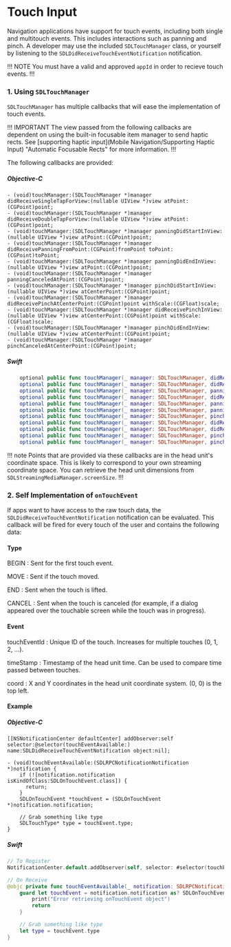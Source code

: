 # Touch Input
Navigation applications have support for touch events, including both single and multitouch events. This includes interactions such as panning and pinch. A developer may use the included `SDLTouchManager` class, or yourself by listening to the `SDLDidReceiveTouchEventNotification` notification.

!!! NOTE
You must have a valid and approved `appId` in order to recieve touch events.
!!!

### 1. Using `SDLTouchManager`

`SDLTouchManager` has multiple callbacks that will ease the implementation of touch events. 

!!! IMPORTANT
The view passed from the following callbacks are dependent on using the built-in focusable item manager to send haptic rects. See [supporting haptic input](Mobile Navigation/Supporting Haptic Input) "Automatic Focusable Rects" for more information.
!!!

The following callbacks are provided:

##### Objective-C
```objc
- (void)touchManager:(SDLTouchManager *)manager didReceiveSingleTapForView:(nullable UIView *)view atPoint:(CGPoint)point;
- (void)touchManager:(SDLTouchManager *)manager didReceiveDoubleTapForView:(nullable UIView *)view atPoint:(CGPoint)point;
- (void)touchManager:(SDLTouchManager *)manager panningDidStartInView:(nullable UIView *)view atPoint:(CGPoint)point;
- (void)touchManager:(SDLTouchManager *)manager didReceivePanningFromPoint:(CGPoint)fromPoint toPoint:(CGPoint)toPoint;
- (void)touchManager:(SDLTouchManager *)manager panningDidEndInView:(nullable UIView *)view atPoint:(CGPoint)point;
- (void)touchManager:(SDLTouchManager *)manager panningCanceledAtPoint:(CGPoint)point;
- (void)touchManager:(SDLTouchManager *)manager pinchDidStartInView:(nullable UIView *)view atCenterPoint:(CGPoint)point;
- (void)touchManager:(SDLTouchManager *)manager didReceivePinchAtCenterPoint:(CGPoint)point withScale:(CGFloat)scale;
- (void)touchManager:(SDLTouchManager *)manager didReceivePinchInView:(nullable UIView *)view atCenterPoint:(CGPoint)point withScale:(CGFloat)scale;
- (void)touchManager:(SDLTouchManager *)manager pinchDidEndInView:(nullable UIView *)view atCenterPoint:(CGPoint)point;
- (void)touchManager:(SDLTouchManager *)manager pinchCanceledAtCenterPoint:(CGPoint)point;
```

##### Swift
```swift
    optional public func touchManager(_ manager: SDLTouchManager, didReceiveSingleTapFor view: UIView?, at point: CGPoint)
    optional public func touchManager(_ manager: SDLTouchManager, didReceiveDoubleTapFor view: UIView?, at point: CGPoint)
    optional public func touchManager(_ manager: SDLTouchManager, panningDidStartIn view: UIView?, at point: CGPoint)
    optional public func touchManager(_ manager: SDLTouchManager, didReceivePanningFrom fromPoint: CGPoint, to toPoint: CGPoint)
    optional public func touchManager(_ manager: SDLTouchManager, panningDidEndIn view: UIView?, at point: CGPoint)
    optional public func touchManager(_ manager: SDLTouchManager, panningCanceledAt point: CGPoint)
    optional public func touchManager(_ manager: SDLTouchManager, pinchDidStartIn view: UIView?, atCenter point: CGPoint)
    optional public func touchManager(_ manager: SDLTouchManager, didReceivePinchAtCenter point: CGPoint, withScale scale: CGFloat)
    optional public func touchManager(_ manager: SDLTouchManager, didReceivePinchIn view: UIView?, atCenter point: CGPoint, withScale scale: CGFloat)
    optional public func touchManager(_ manager: SDLTouchManager, pinchDidEndIn view: UIView?, atCenter point: CGPoint)
    optional public func touchManager(_ manager: SDLTouchManager, pinchCanceledAtCenter point: CGPoint)
```

!!! note
Points that are provided via these callbacks are in the head unit's coordinate space. This is likely to correspond to your own streaming coordinate space. You can retrieve the head unit dimensions from `SDLStreamingMediaManager.screenSize`.
!!!

### 2. Self Implementation of `onTouchEvent`

If apps want to have access to the raw touch data, the `SDLDidReceiveTouchEventNotification` notification can be evaluated. This callback will be fired for every touch of the user and contains the following data:

#### Type
BEGIN
: Sent for the first touch event.

MOVE
: Sent if the touch moved.

END
: Sent when the touch is lifted.

CANCEL
: Sent when the touch is canceled (for example, if a dialog appeared over the touchable screen while the touch was in progress).

#### Event
touchEventId
: Unique ID of the touch. Increases for multiple touches (0, 1, 2, ...).

timeStamp
: Timestamp of the head unit time. Can be used to compare time passed between touches.

coord
: X and Y coordinates in the head unit coordinate system. (0, 0) is the top left.

#### Example
##### Objective-C
```objc
[[NSNotificationCenter defaultCenter] addObserver:self selector:@selector(touchEventAvailable:) name:SDLDidReceiveTouchEventNotification object:nil];

- (void)touchEventAvailable:(SDLRPCNotificationNotification *)notification {
    if (![notification.notification isKindOfClass:SDLOnTouchEvent.class]) {
      return;
    }
    SDLOnTouchEvent *touchEvent = (SDLOnTouchEvent *)notification.notification;

    // Grab something like type
    SDLTouchType* type = touchEvent.type;
}
```

##### Swift
```swift
// To Register
NotificationCenter.default.addObserver(self, selector: #selector(touchEventAvailable(_:)), name: .SDLDidReceiveTouchEvent, object: nil)

// On Receive
@objc private func touchEventAvailable(_ notification: SDLRPCNotificationNotification) {
    guard let touchEvent = notification.notification as? SDLOnTouchEvent else {
        print("Error retrieving onTouchEvent object")
        return
    }

    // Grab something like type
    let type = touchEvent.type
}
```